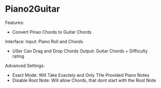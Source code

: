 # Piano2Guitar
Features: 
- Convert Pinao Chords to Guitar Chords

Interface: 
Input: Piano Roll and Chords
 - USer Can Drag and Drop Chords
Output: Guitar Chords + Difficulty rating

Advanced Settings: 
- Exact Mode: Will Take Exactely and Only THe Provided Piano Notes
- Disable Root Note: Will allow Chords, that dont start with the Root Note